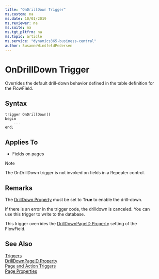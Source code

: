 ```yaml
---
title: "OnDrillDown Trigger"
ms.custom: na
ms.date: 10/01/2019
ms.reviewer: na
ms.suite: na
ms.tgt_pltfrm: na
ms.topic: article
ms.service: "dynamics365-business-central"
author: SusanneWindfeldPedersen
---
```


# OnDrillDown Trigger
Overrides the default drill-down behavior defined in the table definition for the FlowField.  

## Syntax  
```  
trigger OnDrillDown()
begin
    ...
end;
```

## Applies To  
- Fields on pages  

> [!NOTE]  
>  The OnDrillDown trigger is not invoked on fields in a Repeater control<!--NAV in the [!INCLUDE[nav_web](../includes/nav_web_md.md)]-->.  

## Remarks  
The [DrillDown Property](../properties/devenv-drilldown-property.md) must be set to **True** to enable the drill-down.

 If there is an error in the trigger code, the drilldown is canceled. You can use this trigger to write to the database.  

 This trigger overrides the [DrillDownPageID Property](../properties/devenv-drilldownpageid-property.md) setting of the FlowField.  

## See Also  
 [Triggers](devenv-triggers.md)  
 [DrillDownPageID Property](../properties/devenv-drilldownpageid-property.md)  
 [Page and Action Triggers](devenv-page-and-action-triggers.md)  
 [Page Properties](../properties/devenv-page-properties.md)  
